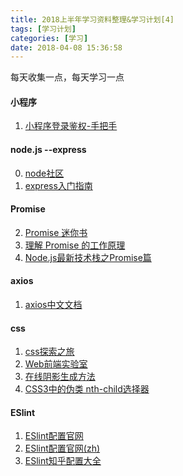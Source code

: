 ```yaml
---
title: 2018上半年学习资料整理&学习计划[4]
tags: [学习计划]
categories: [学习]
date: 2018-04-08 15:36:58
---
```

每天收集一点，每天学习一点

<!-- more -->
#### 小程序

1. [小程序登录鉴权-手把手](https://juejin.im/post/5ac9b72cf265da23906c486a)

#### node.js --express

0. [node社区](https://cnodejs.org/)
1. [express入门指南](http://www.expressjs.com.cn/)

#### Promise

2. [Promise 迷你书](http://liubin.org/promises-book/#ch2-promise-resolve)
3. [理解 Promise 的工作原理](https://cnodejs.org/topic/569c8226adf526da2aeb23fd)
4. [Node.js最新技术栈之Promise篇](https://cnodejs.org/topic/560dbc826a1ed28204a1e7de)

#### axios

1. [axios中文文档](https://www.kancloud.cn/yunye/axios/234845)

#### css

1. [css探索之旅](http://blog.doyoe.com/)
2. [Web前端实验室](http://demo.doyoe.com/)
3. [在线阴影生成方法](http://www.css88.com/tool/css3Preview/Box-Shadow.html)
4. [CSS3中的伪类 nth-child选择器](http://www.daqianduan.com/3737.html)

#### ESlint

1. [ESlint配置官网](https://eslint.org/)
3. [ESlint配置官网(zh)](http://eslint.cn/)
2. [ESlint知乎配置大全](https://zhuanlan.zhihu.com/p/28906725)